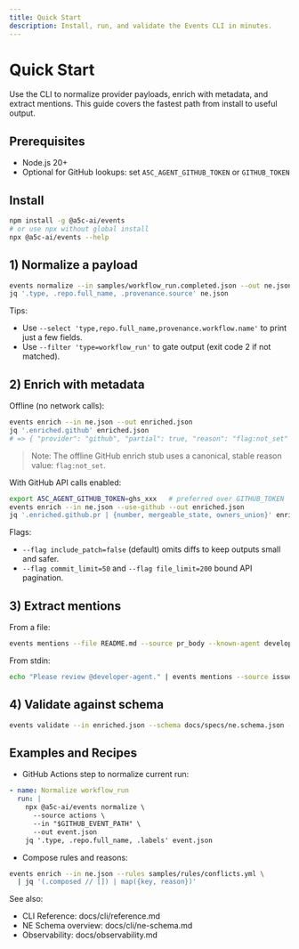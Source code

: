 ```yaml
---
title: Quick Start
description: Install, run, and validate the Events CLI in minutes.
---
```


# Quick Start

Use the CLI to normalize provider payloads, enrich with metadata, and extract mentions. This guide covers the fastest path from install to useful output.

## Prerequisites

- Node.js 20+
- Optional for GitHub lookups: set `A5C_AGENT_GITHUB_TOKEN` or `GITHUB_TOKEN`

## Install

```bash
npm install -g @a5c-ai/events
# or use npx without global install
npx @a5c-ai/events --help
```

## 1) Normalize a payload

```bash
events normalize --in samples/workflow_run.completed.json --out ne.json
jq '.type, .repo.full_name, .provenance.source' ne.json
```

Tips:

- Use `--select 'type,repo.full_name,provenance.workflow.name'` to print just a few fields.
- Use `--filter 'type=workflow_run'` to gate output (exit code 2 if not matched).

## 2) Enrich with metadata

Offline (no network calls):

```bash
events enrich --in ne.json --out enriched.json
jq '.enriched.github' enriched.json
# => { "provider": "github", "partial": true, "reason": "flag:not_set" }
```

> Note: The offline GitHub enrich stub uses a canonical, stable reason value: `flag:not_set`.

With GitHub API calls enabled:

```bash
export A5C_AGENT_GITHUB_TOKEN=ghs_xxx   # preferred over GITHUB_TOKEN
events enrich --in ne.json --use-github --out enriched.json
jq '.enriched.github.pr | {number, mergeable_state, owners_union}' enriched.json
```

Flags:

- `--flag include_patch=false` (default) omits diffs to keep outputs small and safer.
- `--flag commit_limit=50` and `--flag file_limit=200` bound API pagination.

## 3) Extract mentions

From a file:

```bash
events mentions --file README.md --source pr_body --known-agent developer-agent validator-agent
```

From stdin:

```bash
echo "Please review @developer-agent." | events mentions --source issue_comment
```

## 4) Validate against schema

```bash
events validate --in enriched.json --schema docs/specs/ne.schema.json --quiet
```

## Examples and Recipes

- GitHub Actions step to normalize current run:

```yaml
- name: Normalize workflow_run
  run: |
    npx @a5c-ai/events normalize \
      --source actions \
      --in "$GITHUB_EVENT_PATH" \
      --out event.json
    jq '.type, .repo.full_name, .labels' event.json
```

- Compose rules and reasons:

```bash
events enrich --in ne.json --rules samples/rules/conflicts.yml \
  | jq '(.composed // []) | map({key, reason})'
```

See also:

- CLI Reference: docs/cli/reference.md
- NE Schema overview: docs/cli/ne-schema.md
- Observability: docs/observability.md
